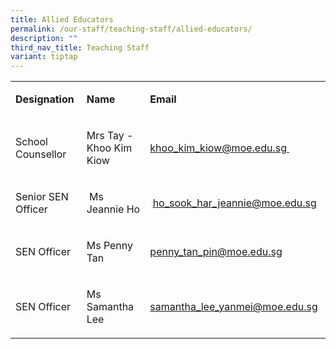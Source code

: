 ```yaml
---
title: Allied Educators
permalink: /our-staff/teaching-staff/allied-educators/
description: ""
third_nav_title: Teaching Staff
variant: tiptap
---
```

<table><tbody><tr><td rowspan="1" colspan="1"><p><strong>Designation</strong></p></td><td rowspan="1" colspan="1"><p><strong>Name&nbsp;</strong></p></td><td rowspan="1" colspan="1"><p><strong>Email</strong></p></td></tr><tr><td rowspan="1" colspan="1"><p>School Counsellor</p></td><td rowspan="1" colspan="1"><p>Mrs Tay - Khoo Kim Kiow&nbsp;</p></td><td rowspan="1" colspan="1"><p><a href="mailto:khoo_kim_kiow@moe.edu.sg" rel="noopener noreferrer nofollow" target="">khoo_kim_kiow@moe.edu.sg&nbsp;</a></p></td></tr><tr><td rowspan="1" colspan="1"><p>Senior SEN Officer</p></td><td rowspan="1" colspan="1"><p>&nbsp;Ms Jeannie Ho</p></td><td rowspan="1" colspan="1"><p>&nbsp;<a href="mailto:ho_sook_har_jeannie@moe.edu.sg" rel="noopener noreferrer nofollow" target="">ho_sook_har_jeannie@moe.edu.sg</a></p></td></tr><tr><td rowspan="1" colspan="1"><p>SEN Officer</p></td><td rowspan="1" colspan="1"><p>Ms Penny Tan&nbsp;</p></td><td rowspan="1" colspan="1"><p><a href="mailto:penny_tan_pin@moe.edu.sg" rel="noopener noreferrer nofollow" target="">penny_tan_pin@moe.edu.sg</a>&nbsp;&nbsp;</p></td></tr><tr><td rowspan="1" colspan="1"><p>SEN Officer</p></td><td rowspan="1" colspan="1"><p>Ms Samantha Lee</p></td><td rowspan="1" colspan="1"><p><a href="mailto:samantha_lee_yanmei@moe.edu.sg" rel="noopener noreferrer nofollow" target="">samantha_lee_yanmei@moe.edu.sg</a>&nbsp;</p></td></tr></tbody></table><p></p>